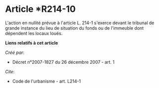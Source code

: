 # Article *R214-10

L'action en nullité prévue à l'article L. 214-1 s'exerce devant le tribunal de grande instance du lieu de situation du fonds
ou de l'immeuble dont dépendent les locaux loués.

**Liens relatifs à cet article**

_Créé par_:

  - Décret n°2007-1827 du 26 décembre 2007 - art. 1

_Cite_:

  - Code de l'urbanisme - art. L214-1
